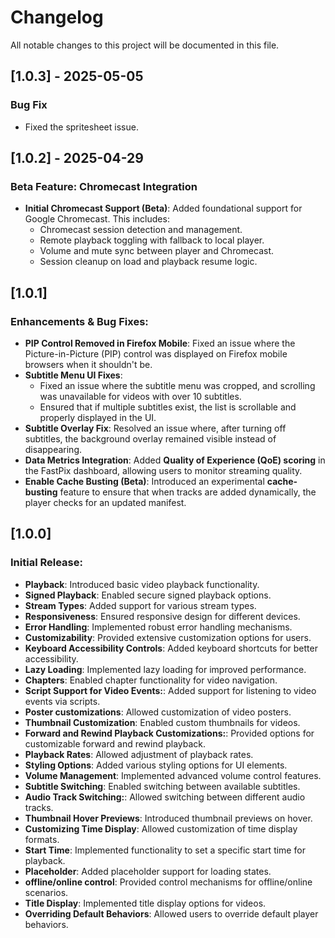 # Changelog

All notable changes to this project will be documented in this file.

## [1.0.3] - 2025-05-05

### Bug Fix

- Fixed the spritesheet issue.

## [1.0.2] - 2025-04-29

### Beta Feature: Chromecast Integration

- **Initial Chromecast Support (Beta)**: Added foundational support for Google Chromecast. This includes:
  - Chromecast session detection and management.
  - Remote playback toggling with fallback to local player.
  - Volume and mute sync between player and Chromecast.
  - Session cleanup on load and playback resume logic.

## [1.0.1]

### Enhancements & Bug Fixes:

- **PIP Control Removed in Firefox Mobile**: Fixed an issue where the Picture-in-Picture (PIP) control was displayed on Firefox mobile browsers when it shouldn't be.
- **Subtitle Menu UI Fixes**:
  - Fixed an issue where the subtitle menu was cropped, and scrolling was unavailable for videos with over 10 subtitles.
  - Ensured that if multiple subtitles exist, the list is scrollable and properly displayed in the UI.
- **Subtitle Overlay Fix**: Resolved an issue where, after turning off subtitles, the background overlay remained visible instead of disappearing.
- **Data Metrics Integration**: Added **Quality of Experience (QoE) scoring** in the FastPix dashboard, allowing users to monitor streaming quality.
- **Enable Cache Busting (Beta)**: Introduced an experimental **cache-busting** feature to ensure that when tracks are added dynamically, the player checks for an updated manifest.

## [1.0.0]

### Initial Release:

- **Playback**: Introduced basic video playback functionality.
- **Signed Playback**: Enabled secure signed playback options.
- **Stream Types**: Added support for various stream types.
- **Responsiveness**: Ensured responsive design for different devices.
- **Error Handling**: Implemented robust error handling mechanisms.
- **Customizability**: Provided extensive customization options for users.
- **Keyboard Accessibility Controls**: Added keyboard shortcuts for better accessibility.
- **Lazy Loading**: Implemented lazy loading for improved performance.
- **Chapters**: Enabled chapter functionality for video navigation.
- **Script Support for Video Events:**: Added support for listening to video events via scripts.
- **Poster customizations**: Allowed customization of video posters.
- **Thumbnail Customization**: Enabled custom thumbnails for videos.
- **Forward and Rewind Playback Customizations:**: Provided options for customizable forward and rewind playback.
- **Playback Rates**: Allowed adjustment of playback rates.
- **Styling Options**: Added various styling options for UI elements.
- **Volume Management**: Implemented advanced volume control features.
- **Subtitle Switching**: Enabled switching between available subtitles.
- **Audio Track Switching:**: Allowed switching between different audio tracks.
- **Thumbnail Hover Previews**: Introduced thumbnail previews on hover.
- **Customizing Time Display**: Allowed customization of time display formats.
- **Start Time**: Implemented functionality to set a specific start time for playback.
- **Placeholder**: Added placeholder support for loading states.
- **offline/online control**: Provided control mechanisms for offline/online scenarios.
- **Title Display**: Implemented title display options for videos.
- **Overriding Default Behaviors**: Allowed users to override default player behaviors.
